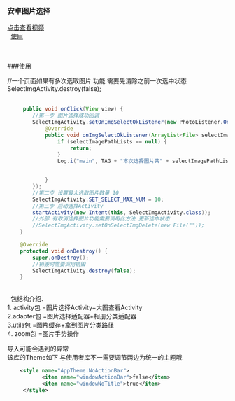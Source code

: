 ### 安卓图片选择

[点击查看视频](http://www.17sysj.com/video/lpds_11b08aa57785a)<br/> 
[使用](https://github.com/hubangmao/PhotoSelectLibrary/blob/master/app/src/main/java/com/hbm/hbm/MainActivity.java)<br/><br/> 


###使用

 //一个页面如果有多次选取图片 功能 需要先清除之前一次选中状态  SelectImgActivity.destroy(false);<br/> 
```java
     public void onClick(View view) {
        //第一步 图片选择成功回调
        SelectImgActivity.setOnImgSelectOkListener(new PhotoListener.OnImgSelectOkListener() {
            @Override
            public void onImgSelectOkListener(ArrayList<File> selectImagePathLists) {
                if (selectImagePathLists == null) {
                    return;
                }
                Log.i("main", TAG + "本次选择图片共" + selectImagePathLists.size() + "张");


            }
        });
        //第二步 设置最大选取图片数量 10
        SelectImgActivity.SET_SELECT_MAX_NUM = 10;
        //第三步 启动选择Activity
        startActivity(new Intent(this, SelectImgActivity.class));
        //外部 有取消选择图片功能需要调用此方法 更新选中状态
        //SelectImgActivity.setOnSelectImgDelete(new File(""));
    }

    @Override
    protected void onDestroy() {
        super.onDestroy();
        //销毁时需要调用销毁
        SelectImgActivity.destroy(false);
    }
```

<br/> 
     包结构介绍.<br/>
     1. activity包  =图片选择Activity+大图查看Activity<br/>
     2.adapter包   =图片选择适配器+相册分类适配器<br/>
     3.utils包     =图片缓存+拿到图片分类路径<br/>
     4. zoom包      =图片手势操作<br/>

   

  导入可能会遇到的异常<br/>
    该库的Theme如下 与使用者库不一需要调节两边为统一的主题哦<br/>

 ```xml
     <style name="AppTheme.NoActionBar">
            <item name="windowActionBar">false</item>
            <item name="windowNoTitle">true</item>
      </style>
 ```



